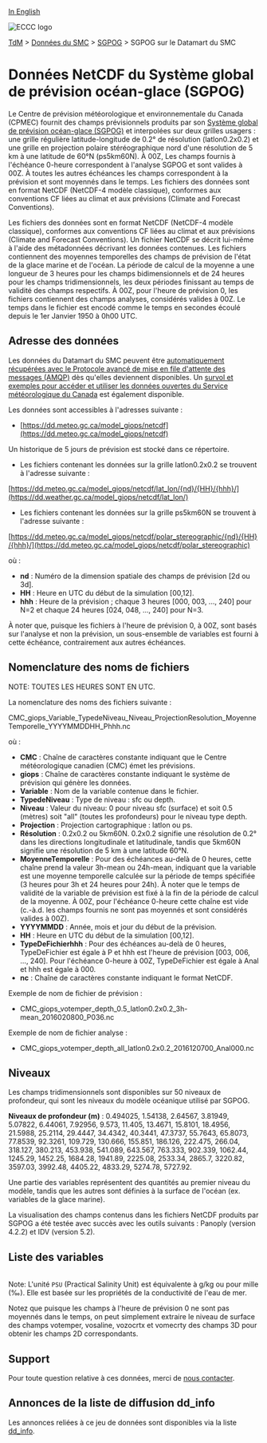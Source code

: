 [In English](readme_giops-datamart_en.md)

![ECCC logo](../../img_eccc-logo.png)

[TdM](../../readme_fr.md) > [Données du SMC](../readme_fr.md) > [SGPOG](readme_giops_fr.md) > SGPOG sur le Datamart du SMC

# Données NetCDF du Système global de prévision océan-glace (SGPOG)

Le Centre de prévision météorologique et environnementale du Canada (CPMEC) fournit des champs prévisionnels produits par son [Système global de prévision océan-glace (SGPOG)](readme_giops_fr.md) et interpolées sur deux grilles usagers : une grille régulière latitude-longitude de 0.2° de résolution (latlon0.2x0.2) et une grille en projection polaire stéréographique nord d'une résolution de 5 km à une latitude de 60°N (ps5km60N).  À 00Z, Les champs fournis à l'échéance 0-heure correspondent à l'analyse SGPOG et sont valides à 00Z.  À toutes les autres échéances les champs correspondent à la prévision et sont moyennés dans le temps.  Les fichiers des données sont en format NetCDF (NetCDF-4 modèle classique), conformes aux conventions CF liées au climat et aux prévisions (Climate and Forecast Conventions).

Les fichiers des données sont en format NetCDF (NetCDF-4 modèle classique), conformes aux conventions CF liées au climat et aux prévisions (Climate and Forecast Conventions).  Un fichier NetCDF se décrit lui-même à l'aide des métadonnées décrivant les données contenues.  Les fichiers contiennent des moyennes temporelles des champs de prévision de l'état de la glace marine et de l'océan.  La période de calcul de la moyenne a une longueur de 3 heures pour les champs bidimensionnels et de 24 heures pour les champs tridimensionnels, les deux périodes finissant au temps de validité des champs respectifs. À 00Z, pour l'heure de prévision 0, les fichiers contiennent des champs analyses, considérés valides à 00Z. Le temps dans le fichier est encodé comme le temps en secondes écoulé depuis le 1er Janvier 1950 à 0h00 UTC.

## Adresse des données 

Les données du Datamart du SMC peuvent être [automatiquement récupérées avec le Protocole avancé de mise en file d'attente des messages (AMQP)](../../msc-datamart/amqp_fr.md) dès qu'elles deviennent disponibles. Un [survol et exemples pour accéder et utiliser les données ouvertes du Service météorologique du Canada](../../usage/readme_fr.md) est également disponible.

Les données sont accessibles à l'adresses suivante :

* [https://dd.meteo.gc.ca/model_giops/netcdf](https://dd.meteo.gc.ca/model_giops/netcdf)                  

Un historique de 5 jours de prévision est stocké dans ce répertoire.

* Les fichiers contenant les données sur la grille latlon0.2x0.2 se trouvent à l'adresse suivante :

[https://dd.meteo.gc.ca/model_giops/netcdf/lat_lon/{nd}/{HH}/{hhh}/](https://dd.weather.gc.ca/model_giops/netcdf/lat_lon/)

* Les fichiers contenant les données sur la grille ps5km60N se trouvent à l'adresse suivante :

[https://dd.meteo.gc.ca/model_giops/netcdf/polar_stereographic/{nd}/{HH}/{hhh}/](https://dd.meteo.gc.ca/model_giops/netcdf/polar_stereographic)

où :

* __nd__ : Numéro de la dimension spatiale des champs de prévision [2d ou 3d]. 
* __HH__ : Heure en UTC du début de la simulation [00,12].
* __hhh__ : Heure de la prévision ; chaque 3 heures [000, 003, ..., 240] pour N=2 et chaque 24 heures
[024, 048, ..., 240] pour N=3.

À noter que, puisque les fichiers à l'heure de prévision 0, à 00Z, sont basés sur l'analyse et non la prévision, un sous-ensemble de variables est fourni à cette échéance, contrairement aux autres échéances.

## Nomenclature des noms de fichiers 

NOTE: TOUTES LES HEURES SONT EN UTC.

La nomenclature des noms des fichiers suivante :

CMC_giops_Variable_TypedeNiveau_Niveau_ProjectionResolution_MoyenneTemporelle_YYYYMMDDHH_Phhh.nc

où :

* __CMC__ : Chaîne de caractères constante indiquant que le Centre météorologique canadien (CMC) émet les prévisions.
* __giops__ : Chaîne de caractères constante indiquant le système de prévision qui génère les données.
* __Variable__ : Nom de la variable contenue dans le fichier.
* __TypedeNiveau__ : Type de niveau : sfc ou depth.
* __Niveau__ : Valeur du niveau: 0 pour niveau sfc (surface) et soit 0.5 (mètres) soit "all" (toutes les profondeurs)
pour le niveau type depth.
* __Projection__ : Projection cartographique : latlon ou ps.
* __Résolution__ : 0.2x0.2 ou 5km60N.  0.2x0.2 signifie une résolution de 0.2° dans les directions longitudinale et
latitudinale, tandis que 5km60N signifie une résolution de 5 km à une latitude 60°N.
* __MoyenneTemporelle__ : Pour des échéances au-delà de 0 heures, cette chaîne prend la valeur 3h-mean ou 24h-mean,
indiquant que la variable est une moyenne temporelle calculée sur la période de temps spécifiée (3 heures pour 3h
et 24 heures pour 24h).  À noter que le temps de validité de la variable de prévision est fixé à la fin de la
période de calcul de la moyenne. À 00Z, pour l'échéance 0-heure cette chaîne est vide (c.-à.d. les champs fournis ne sont
pas moyennés et sont considérés valides à 00Z).
* __YYYYMMDD__ : Année, mois et jour du début de la prévision.
* __HH__ : Heure en UTC du début de la simulation [00,12].
* __TypeDeFichierhhh__ : Pour des échéances au-delà de 0 heures, TypeDeFichier est égale à P et hhh est l'heure de
prévision [003, 006, ..., 240]. Pour l'échéance 0-heure à 00Z, TypeDeFichier est égale à Anal et hhh est égale à 000.
* __nc__ : Chaîne de caractères constante indiquant le format NetCDF.

Exemple de nom de fichier de prévision :

* CMC_giops_votemper_depth_0.5_latlon0.2x0.2_3h-mean_2016020800_P036.nc

Exemple de nom de fichier analyse :

* CMC_giops_votemper_depth_all_latlon0.2x0.2_2016120700_Anal000.nc

## Niveaux

Les champs tridimensionnels sont disponibles sur 50 niveaux de profondeur, qui sont les niveaux du modèle océanique utilisé par SGPOG.

__Niveaux de profondeur (m)__ : 0.494025, 1.54138, 2.64567, 3.81949, 5.07822, 6.44061, 7.92956, 9.573, 11.405, 13.4671, 15.8101, 18.4956, 21.5988, 25.2114, 29.4447, 34.4342, 40.3441, 47.3737, 55.7643, 65.8073, 77.8539, 92.3261, 109.729, 130.666, 155.851, 186.126, 222.475, 266.04, 318.127, 380.213, 453.938, 541.089, 643.567, 763.333, 902.339, 1062.44, 1245.29, 1452.25, 1684.28, 1941.89, 2225.08, 2533.34, 2865.7, 3220.82, 3597.03, 3992.48, 4405.22, 4833.29, 5274.78, 5727.92.

Une partie des variables représentent des quantités au premier niveau du modèle, tandis que les autres sont définies à la surface de l'océan (ex. variables de la glace marine).

La visualisation des champs contenus dans les fichiers NetCDF produits par SGPOG a été testée avec succès avec les outils suivants : Panoply (version 4.2.2) et IDV (version 5.2).

## Liste des variables

<table id="csv-table" class="display"></table>

<link href="https://cdn.jsdelivr.net/npm/simple-datatables@latest/dist/style.css" rel="stylesheet" type="text/css">
<script src="https://cdn.jsdelivr.net/npm/simple-datatables@latest"></script>
<script src="../../../js/variables_datatable.js" type="text/javascript"></script>
<script>
  loadTable("csv-table", "../../../assets/csv/GIOPS_Variables-List_fr.csv");
</script>

Note: L'unité `PSU` (Practical Salinity Unit) est équivalente à g/kg ou pour mille (‰). Elle est basée sur les propriétés de la conductivité de l'eau de mer.

Notez que puisque les champs à l'heure de prévision 0 ne sont pas moyennés dans le temps, on peut simplement extraire le niveau de surface des champs votemper, vosaline, vozocrtx et vomecrty des champs 3D pour obtenir les champs 2D correspondants. 

## Support

Pour toute question relative à ces données, merci de [nous contacter](https://meteo.gc.ca/mainmenu/contact_us_f.html).

## Annonces de la liste de diffusion dd_info 

Les annonces reliées à ce jeu de données sont disponibles via la liste [dd_info](https://comm.collab.science.gc.ca/mailman3/postorius/lists/dd_info/).
